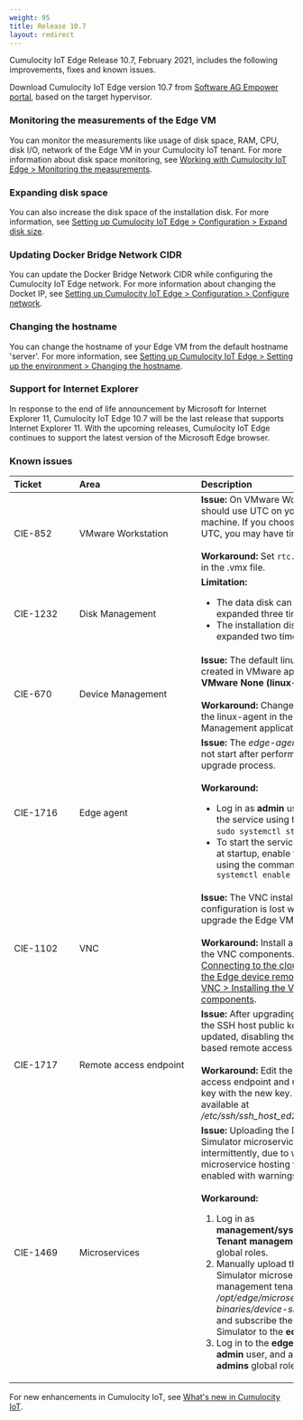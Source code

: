 ```yaml
---
weight: 95
title: Release 10.7
layout: redirect
---
```


Cumulocity IoT Edge Release 10.7, February 2021, includes the following improvements, fixes and known issues.

Download Cumulocity IoT Edge version 10.7 from [Software AG Empower portal](https://empower.softwareag.com), based on the target hypervisor.

### Monitoring the measurements of the Edge VM

You can monitor the measurements like usage of disk space, RAM, CPU, disk I/O, network of the Edge VM in your Cumulocity IoT tenant. For more information about disk space monitoring, see [Working with Cumulocity IoT Edge > Monitoring the measurements](/edge/usage/#monitoring_edge_metrics).

### Expanding disk space

You can also increase the disk space of the installation disk. For more information, see [Setting up Cumulocity IoT Edge > Configuration > Expand disk size](/edge/installation/#expanding-the-disk-size).

### Updating Docker Bridge Network CIDR

You can update the Docker Bridge Network CIDR  while configuring the Cumulocity IoT Edge network. For more information about changing the Docket IP, see [Setting up Cumulocity IoT Edge > Configuration > Configure network](/edge/installation/#configuring-the-edge-network).

### Changing the hostname

You can change the hostname of your Edge VM from the default hostname 'server'. For more information, see [Setting up Cumulocity IoT Edge > Setting up the environment > Changing the hostname](/edge/installation/#changing-the-hostname).

### Support for Internet Explorer

In response to the end of life announcement by Microsoft for Internet Explorer 11, Cumulocity IoT Edge 10.7 will be the last release that supports Internet Explorer 11. With the upcoming releases, Cumulocity IoT Edge continues to support the latest version of the Microsoft Edge browser.

### Known issues

|<div style="width:100px">Ticket</div>|<div style="width:200px">Area</div>|Description
|:---|:---|:---
|CIE-852|VMware Workstation|**Issue:** On VMware Workstation, you should use UTC on your host machine. If you choose not to use UTC, you may have time sync issues.<br><br>**Workaround:** Set `rtc.diffFromUTC=0` in the .vmx file.
|CIE-1232|Disk Management|**Limitation:** <ul><li>The data disk can only be expanded three times.</li><li>The installation disk can only be expanded two times.</li></ul>
|CIE-670|Device Management|**Issue:** The default linux-agent created in VMware appears as **VMware None (linux-agent)**.<br><br>**Workaround:** Change the name of the linux-agent in the Device Management application.
|CIE-1716|Edge agent|**Issue:** The *edge-agent* service does not start after performing the post-upgrade process.<br><br>**Workaround:** <ul><li>Log in as **admin** user and start the service using the command:<br>`sudo systemctl start edge-agent`</li><li>To start the service automatically at startup, enable the service using the command: `sudo systemctl enable edge-agent`
|CIE-1102|VNC|**Issue:** The VNC installation and user configuration is lost when you upgrade the Edge VM.<br><br>**Workaround:** Install and configure the VNC components. See [Connecting to the cloud > Accessing the Edge device remotely through VNC > Installing the VNC components](/edge/usage/#step-1-installing-the-vnc-components).
|CIE-1717|Remote access endpoint|**Issue:** After upgrading the Edge VM, the SSH host public key gets updated, disabling the existing SSH based remote access endpoint.<br><br>**Workaround:** Edit the existing remote access endpoint and update the host key with the new key. The new key is available at */etc/ssh/ssh_host_ed25519_key.pub*.
|CIE-1469|Microservices|**Issue:** Uploading the Device Simulator microservice fails intermittently, due to which the microservice hosting feature is enabled with warnings.<br><br>**Workaround:**<ol><li>Log in as **management/sysadmin** and add **Tenant management** to **admins** global roles.</li><li>Manually upload the Device Simulator microservice to the management tenant from */opt/edge/microservice-binaries/device-simulator-\*.zip*, and subscribe the Device Simulator to the **edge** tenant.</li><li>Log in to the **edge** tenant as **admin** user, and add **Simulator** to **admins** global roles.

For new enhancements in Cumulocity IoT, see [What's new in Cumulocity IoT](/release-notes/10-7-0/#10-7-0-whatsnew).